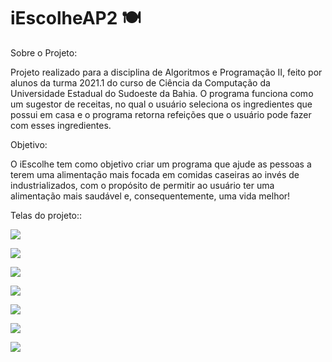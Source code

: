 # iEscolheAP2 🍽️

Sobre o Projeto:

Projeto realizado para a disciplina de Algoritmos e Programação II, feito por alunos da turma 2021.1 do curso de Ciência da Computação da Universidade Estadual do Sudoeste da Bahia. O programa funciona como um sugestor de receitas, no qual o usuário seleciona os ingredientes que possui em casa e o programa retorna refeições que o usuário pode fazer com esses ingredientes. 

Objetivo:

O iEscolhe tem como objetivo criar um programa que ajude as pessoas a terem uma alimentação mais focada em comidas caseiras ao invés de industrializados, com o propósito de permitir ao usuário ter uma alimentação mais saudável e, consequentemente, uma vida melhor!

Telas do projeto::

[](https://user-images.githubusercontent.com/76132917/203614683-15ca1004-f648-47e3-a962-4e8e06a31be6.png)

[](https://user-images.githubusercontent.com/76132917/203614687-d960e133-a8ca-4d68-906f-9b9a99930e60.png)

![](https://user-images.githubusercontent.com/76132917/203615226-54724191-2a09-4871-aa10-c06b69db0628.png)


![](https://user-images.githubusercontent.com/76132917/203614689-8af9f935-aa68-48ca-b0f5-6602b7274709.png)

![](https://user-images.githubusercontent.com/76132917/203614693-54cf8666-b1b7-48ab-adf5-7e77e152a1f8.png)

![](https://user-images.githubusercontent.com/76132917/203614695-13043218-0b32-4f4d-81fd-9e3f8d183fee.png)

![](https://user-images.githubusercontent.com/76132917/203614699-4e0ba3dd-6cec-43b5-88f4-d1be05d00072.png)

![](https://user-images.githubusercontent.com/76132917/203614701-7612ab20-0a34-47da-a3e3-db18f771f45f.png)

![](https://user-images.githubusercontent.com/76132917/203614704-83b9b689-77ee-4d62-b9ad-28c89d101924.png)



